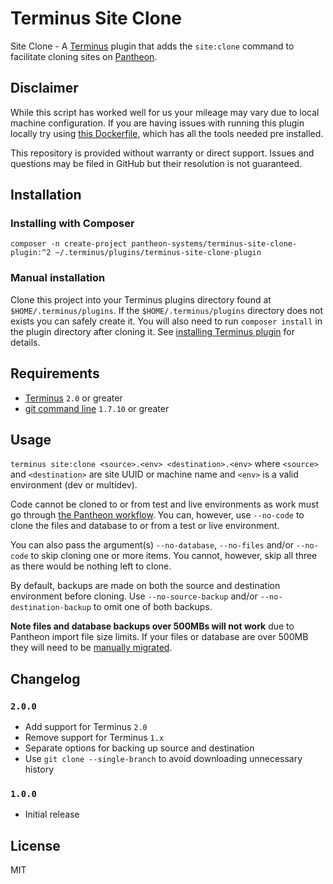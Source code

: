 # Terminus Site Clone
Site Clone - A [Terminus](http://github.com/pantheon-systems/terminus) plugin that adds the `site:clone` command to facilitate cloning sites on [Pantheon](https://pantheon.io/).

## Disclaimer
While this script has worked well for us your mileage may vary due to local machine configuration. If you are having issues with running this plugin locally try using [this Dockerfile](https://github.com/pantheon-systems/docker-build-tools-ci/blob/4.x/Dockerfile), which has all the tools needed pre installed.

This repository is provided without warranty or direct support. Issues and questions may be filed in GitHub but their resolution is not guaranteed.

## Installation

### Installing with Composer
`composer -n create-project pantheon-systems/terminus-site-clone-plugin:^2 ~/.terminus/plugins/terminus-site-clone-plugin`

### Manual installation
Clone this project into your Terminus plugins directory found at `$HOME/.terminus/plugins`. If the `$HOME/.terminus/plugins` directory does not exists you can safely create it. You will also need to run `composer install` in the plugin directory after cloning it. See [installing Terminus plugin](https://pantheon.io/docs/terminus/plugins/#install-plugins) for details.

## Requirements
* [Terminus](https://github.com/pantheon-systems/terminus) `2.0` or greater
* [git command line](https://git-scm.com/book/en/v2/Getting-Started-Installing-Git) `1.7.10` or greater

## Usage
`terminus site:clone <source>.<env> <destination>.<env>` where `<source>` and `<destination>` are site UUID or machine name and `<env>` is a valid environment (dev or multidev).

Code cannot be cloned to or from test and live environments as work must go through [the Pantheon workflow](https://pantheon.io/docs/pantheon-workflow/). You can, however, use `--no-code` to clone the files and database to or from a test or live environment.

You can also pass the argument(s) `--no-database`, `--no-files` and/or `--no-code` to skip cloning one or more items. You cannot, however, skip all three as there would be nothing left to clone.

By default, backups are made on both the source and destination environment before cloning. Use `--no-source-backup` and/or `--no-destination-backup` to omit one of both backups.

**Note files and database backups over 500MBs will not work** due to Pantheon import file size limits. If your files or database are over 500MB they will need to be [manually migrated](https://pantheon.io/docs/migrate-manual/).

## Changelog

### `2.0.0`
* Add support for Terminus `2.0`
* Remove support for Terminus `1.x`
* Separate options for backing up source and destination
* Use `git clone --single-branch` to avoid downloading unnecessary history

### `1.0.0`
* Initial release

## License
MIT
